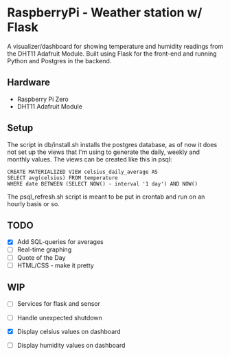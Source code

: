 # RaspberryPi - Weather station w/ Flask
A visualizer/dashboard for showing temperature and humidity readings from the DHT11 Adafruit Module.
Built using Flask for the front-end and running Python and Postgres in the backend.

## Hardware
- Raspberry Pi Zero 
- DHT11 Adafruit Module

## Setup
The script in db/install.sh installs the postgres database, as of now it does not set up the views that I'm using to generate the daily, weekly and monthly values.
The views can be created like this in psql:
```
CREATE MATERIALIZED VIEW celsius_daily_average AS
SELECT avg(celsius) FROM temperature
WHERE date BETWEEN (SELECT NOW() - interval '1 day') AND NOW()
```
The psql_refresh.sh script is meant to be put in crontab and run on an hourly basis or so.

## TODO
- [X] Add SQL-queries for averages
- [ ] Real-time graphing
- [ ] Quote of the Day
- [ ] HTML/CSS - make it pretty

## WIP
- [ ] Services for flask and sensor
- [ ] Handle unexpected shutdown
- [X] Display celsius values on dashboard
- [ ] Display humidity values on dashboard

